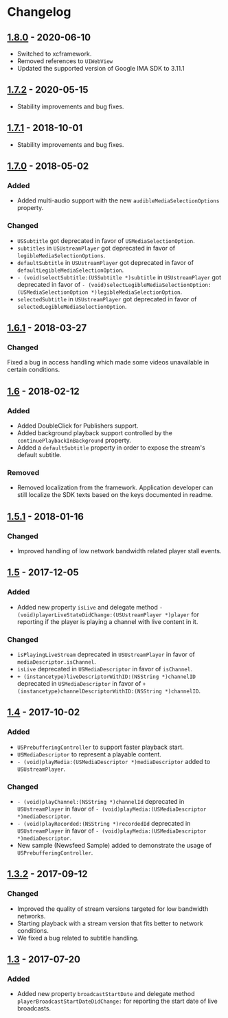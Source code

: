 # Changelog

## [1.8.0] - 2020-06-10
- Switched to xcframework.
- Removed references to `UIWebView`
- Updated the supported version of Google IMA SDK to 3.11.1

## [1.7.2] - 2020-05-15
- Stability improvements and bug fixes.

## [1.7.1] - 2018-10-01
- Stability improvements and bug fixes.

## [1.7.0] - 2018-05-02
### Added
- Added multi-audio support with the new `audibleMediaSelectionOptions` property.

### Changed
- `USSubtitle` got deprecated in favor of `USMediaSelectionOption`.
- `subtitles` in `USUstreamPlayer` got deprecated in favor of `legibleMediaSelectionOptions`.
- `defaultSubtitle` in `USUstreamPlayer` got deprecated in favor of `defaultLegibleMediaSelectionOption`.
- `- (void)selectSubtitle:(USSubtitle *)subtitle` in `USUstreamPlayer` got deprecated in favor of `- (void)selectLegibleMediaSelectionOption:(USMediaSelectionOption *)legibleMediaSelectionOption`.
- `selectedSubtitle` in `USUstreamPlayer` got deprecated in favor of `selectedLegibleMediaSelectionOption`.

## [1.6.1] - 2018-03-27
### Changed
Fixed a bug in access handling which made some videos unavailable in certain conditions.

## [1.6] - 2018-02-12
### Added
- Added DoubleClick for Publishers support.
- Added background playback support controlled by the `continuePlaybackInBackground` property.
- Added a `defaultSubtitle` property in order to expose the stream's default subtitle.

### Removed
- Removed localization from the framework. Application developer can still localize the SDK texts based on the keys documented in readme.

## [1.5.1] - 2018-01-16
### Changed
- Improved handling of low network bandwidth related player stall events.

## [1.5] - 2017-12-05
### Added
- Added new property `isLive` and delegate method `- (void)playerLiveStateDidChange:(USUstreamPlayer *)player` for reporting if the player is playing a channel with live content in it.

### Changed
- `isPlayingLiveStream` deprecated in `USUstreamPlayer` in favor of `mediaDescriptor.isChannel`.
- `isLive` deprecated in `USMediaDescriptor` in favor of `isChannel`.
- `+ (instancetype)liveDescriptorWithID:(NSString *)channelID` deprecated in `USMediaDescriptor` in favor of `+ (instancetype)channelDescriptorWithID:(NSString *)channelID`.

## [1.4] - 2017-10-02
### Added
- `USPrebufferingController` to support faster playback start.
- `USMediaDescriptor` to represent a playable content.
- `- (void)playMedia:(USMediaDescriptor *)mediaDescriptor` added to `USUstreamPlayer`.

### Changed
- `- (void)playChannel:(NSString *)channelId` deprecated in `USUstreamPlayer` in favor of `- (void)playMedia:(USMediaDescriptor *)mediaDescriptor`.
- `- (void)playRecorded:(NSString *)recordedId` deprecated in `USUstreamPlayer` in favor of `- (void)playMedia:(USMediaDescriptor *)mediaDescriptor`.
- New sample (Newsfeed Sample) added to demonstrate the usage of `USPrebufferingController`.

## [1.3.2] - 2017-09-12
### Changed
- Improved the quality of stream versions targeted for low bandwidth networks.
- Starting playback with a stream version that fits better to network conditions.
- We fixed a bug related to subtitle handling.

## [1.3] - 2017-07-20
### Added
- Added new property `broadcastStartDate` and delegate method `playerBroadcastStartDateDidChange:` for reporting the start date of live broadcasts.

[1.3]: ../1.3/
[1.3.2]: ../1.3/
[1.4]: ../1.4/
[1.5]: ../1.5/
[1.5.1]: ../1.5.1/
[1.6]: ../1.6/
[1.6.1]: ../1.6.1/
[1.7.0]: ../1.7.0/
[1.7.1]: ../1.7.1/
[1.7.2]: ../1.7.2/
[1.8.0]: ../1.8.0/
